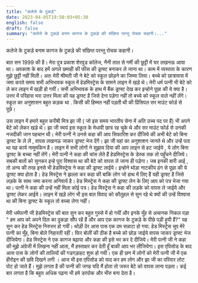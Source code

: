 ```yaml
---
title: "कलेजे के टुकड़े"
date: 2023-04-05T19:50:03+05:30
english: false
draft: false
summary: "कलेजे के टुकड़े बनाम कागज के टुकड़े की संछिप्त परन्तु रोचक कहानी।..."
---
```


कलेजे के टुकड़े बनाम कागज के टुकड़े की संछिप्त परन्तु रोचक कहानी।

बात सन 1999  की है।  मेरा पुत्र प्रकाश शेरवुड कॉलेज, नैनी ताल से गर्मी की छुट्टी में घर लखनऊ आया था। अवकाश के बाद  हमें अगले छमाही की फीस की ड्राफ्ट बनाकर ले जाना था। काम में व्यस्तता  के कारण  मुझे  छुट्टी नहीं मिली।  अतः मेरी श्रीमती जी ने बेटे को स्कूल छोड़ने का जिम्मा लिया। बच्चे को छात्रावास में जमा करते समय सभी अभिभावक स्कूल में हेडमिस्ट्रेस के सामने लाइन में खड़े थे।  मेरी धर्म पत्नी भी बेटे को ले कर लाइन में खड़ी हो गयीं। सभी अभिभावक के हाथ में बैंक ड्राफ्ट देख कर इन्होने पूछा की ये क्या है।  उत्तर में परिहास भरा उत्तर मिला की यह ड्राफ्ट है जिसे देना पड़ेगा नहीं तो बच्चे को स्कूल वाले नहीं लेंगे।  स्कूल का अनुशासन बहुत कड़क था  . किसी की हिम्मत नहीं पड़ती थी की प्रिंसिपल सर माउंट फोर्ड से पूछे।

उस लाइन में हमारे बहुत करीबी मित्र झा जी ( जो इस समय भारतीय सेना में अति उच्च पद पर हैं) भी  अपने बेटे को लेकर खड़े थे।  झा जी स्वयं इस स्कूल के मेधावी छात्र रह चुके थे और सर माउंट फोर्ड से उनकी नजदीकी जान पहचान थी।  मेरी पत्नी ने उनसे कहा की आप सिफारिश कर दीजिये की अभी बेटे को बिना ड्राफ्ट के ले लें , वापस लखनऊ जाकर ड्राफ्ट भेज देंगें। झा जी वहां का अनुशाशन जानते थे और उन्हें पता था यह कार्य नामुमकिन है। लाइन में सभी लोगों  ने सुझाव दिया की आप लाइन से हट जाईये , ये लोग बिना ड्राफ्ट के बच्चा  नहीं  लेंगें।  मेरी पत्नी ने कहा की चांस लेते हैं हेडमिस्ट्रेस के डेस्क तक तो पहुँचने दीजिये। सबकी बातों को सुनकर इन्हे पूरा विश्वास था की बेटे को वापस ले जाना ही  पड़ेगा।  जब इनकी बारी  आई , तो अन्य की तरह इनसे भी हेडमिस्ट्रेस ने कहा की ड्राफ्ट लाईये।  इन्होने थोड़ा नाटकीय ढंग से पूछा की ये ड्राफ्ट क्या होता है।  हेड मिस्ट्रेस ने झल्ला कर कहा की बाकि लोग जो हाथ में लिए हैं यही ड्राफ्ट है जिसे लड़के के साथ जमा करना अनिवार्य है।  हेड मिस्ट्रेस ने कहा की ड्राफ्ट लेन के लिए आप को पत्र भेजा गया था। पत्नी ने  कहा की  उन्हें नहीं मिला कोई पत्र।  हेड मिस्ट्रेस ने कहा की लड़के को वापस ले जाईये और ड्राफ्ट लेकर आईये। लाइन में खड़े लोग भी इस बात विवाद को कौतुहल से सुन रहे थे क्यों की उन्हें विश्वास था की बिना ड्राफ्ट के स्कूल तो बच्चा लेगा नहीं।

मेरी धर्मपत्नी जी हेडमिस्ट्रेस  की बात  सुन कर बहुत गुस्से में हो गयीं  और इनके मुँह से अचानक निकल पड़ा " हम आप को अपने दिल का दुकड़ा सौंप रहें हैं और आप एक कागज के टुकड़े के पीछे पड़ी हुयी हैं?"  यह सुन कर हेड मिस्ट्रेस निरुत्तर हो गयीं।  थोड़ी देर आस  पास एक दम सन्नाटा हो गया. हेड मिस्ट्रेस चुप मेरे पत्नी का मुँह, बिना बोले निहारती रहीं।  फिर बोलीं की ठीक है बच्चे को छोड़ जाईये वापस जाकर ड्राफ्ट भेज दीजियेगा। हेड मिस्ट्रेस ने एक कागज बढ़ाया और कहा की इसे भर कर दे दीजिये।  मेरी पत्नी जी ने कहा की मुझे अंग्रेजी में लिखना नहीं आता, मैं हस्ताक्षर  कर देती हूँ बाकी  आप भर लीजियेगा। इस एपिसोड के बाद आस पास के लोगों की  तालियों की गडगड़ाहट  शुरू  हो गयी।  एक ही छण में लोगों को मेरी पत्नी जी में एक हीरोइन की छवि दिखने लगी । आज भी इस एपिसोड को याद कर हम लोग और झा जी का परिवार लोट पोट हो जाते हैं। मुझे लगता है की पत्नी की जगह यदि मैं  होता तो जरूर बेटे को वापस लाना पड़ता। कई बार लगता है कि    बहुत अधिक पढ़ना भी हमे डरपोक और भीरु बना देता है।

